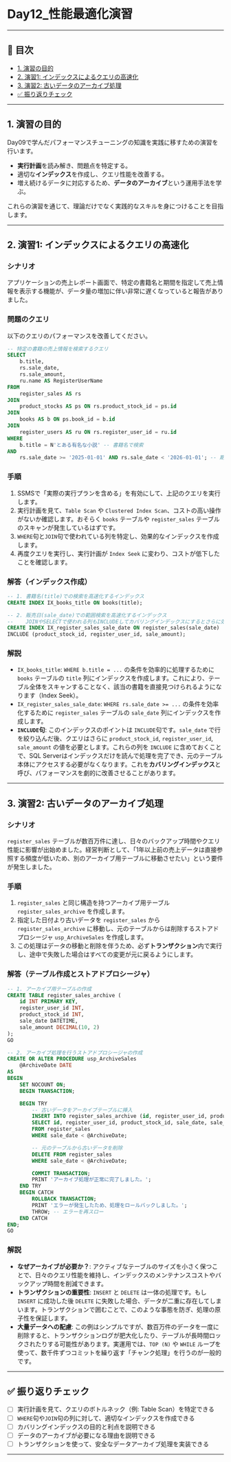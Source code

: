 # Day12_性能最適化演習

---

## 🎯 目次
- [1. 演習の目的](#1-演習の目的)
- [2. 演習1: インデックスによるクエリの高速化](#2-演習1-インデックスによるクエリの高速化)
- [3. 演習2: 古いデータのアーカイブ処理](#3-演習2-古いデータのアーカイブ処理)
- [✅ 振り返りチェック](#-振り返りチェック)

---

## 1. 演習の目的
Day09で学んだパフォーマンスチューニングの知識を実践に移すための演習を行います。
*   **実行計画**を読み解き、問題点を特定する。
*   適切な**インデックス**を作成し、クエリ性能を改善する。
*   増え続けるデータに対応するため、**データのアーカイブ**という運用手法を学ぶ。

これらの演習を通じて、理論だけでなく実践的なスキルを身につけることを目指します。

---

## 2. 演習1: インデックスによるクエリの高速化

### シナリオ
アプリケーションの売上レポート画面で、特定の書籍名と期間を指定して売上情報を表示する機能が、データ量の増加に伴い非常に遅くなっていると報告がありました。

### 問題のクエリ
以下のクエリのパフォーマンスを改善してください。

```sql
-- 特定の書籍の売上情報を検索するクエリ
SELECT
    b.title,
    rs.sale_date,
    rs.sale_amount,
    ru.name AS RegisterUserName
FROM
    register_sales AS rs
JOIN
    product_stocks AS ps ON rs.product_stock_id = ps.id
JOIN
    books AS b ON ps.book_id = b.id
JOIN
    register_users AS ru ON rs.register_user_id = ru.id
WHERE
    b.title = N'とある有名な小説' -- 書籍名で検索
AND
    rs.sale_date >= '2025-01-01' AND rs.sale_date < '2026-01-01'; -- 期間で検索
```

### 手順
1.  SSMSで「実際の実行プランを含める」を有効にして、上記のクエリを実行します。
2.  実行計画を見て、`Table Scan` や `Clustered Index Scan`、コストの高い操作がないか確認します。おそらく `books` テーブルや `register_sales` テーブルのスキャンが発生しているはずです。
3.  `WHERE`句と`JOIN`句で使われている列を特定し、効果的なインデックスを作成します。
4.  再度クエリを実行し、実行計画が `Index Seek` に変わり、コストが低下したことを確認します。

### 解答（インデックス作成）
```sql
-- 1. 書籍名(title)での検索を高速化するインデックス
CREATE INDEX IX_books_title ON books(title);

-- 2. 販売日(sale_date)での範囲検索を高速化するインデックス
--    JOINやSELECTで使われる列もINCLUDEしてカバリングインデックスにするとさらに効果的
CREATE INDEX IX_register_sales_sale_date ON register_sales(sale_date)
INCLUDE (product_stock_id, register_user_id, sale_amount);
```

### 解説
*   `IX_books_title`: `WHERE b.title = ...` の条件を効率的に処理するために `books` テーブルの `title` 列にインデックスを作成します。これにより、テーブル全体をスキャンすることなく、該当の書籍を直接見つけられるようになります（Index Seek）。
*   `IX_register_sales_sale_date`: `WHERE rs.sale_date >= ...` の条件を効率化するために `register_sales` テーブルの `sale_date` 列にインデックスを作成します。
*   **`INCLUDE`句**: このインデックスのポイントは `INCLUDE`句です。`sale_date` で行を絞り込んだ後、クエリはさらに `product_stock_id`, `register_user_id`, `sale_amount` の値を必要とします。これらの列を `INCLUDE` に含めておくことで、SQL Serverはインデックスだけを読んで処理を完了でき、元のテーブル本体にアクセスする必要がなくなります。これを**カバリングインデックス**と呼び、パフォーマンスを劇的に改善させることがあります。

---

## 3. 演習2: 古いデータのアーカイブ処理

### シナリオ
`register_sales` テーブルが数百万件に達し、日々のバックアップ時間やクエリ性能に影響が出始めました。経営判断として、「1年以上前の売上データは直接参照する頻度が低いため、別のアーカイブ用テーブルに移動させたい」という要件が発生しました。

### 手順
1.  `register_sales` と同じ構造を持つアーカイブ用テーブル `register_sales_archive` を作成します。
2.  指定した日付より古いデータを `register_sales` から `register_sales_archive` に移動し、元のテーブルからは削除するストアドプロシージャ `usp_ArchiveSales` を作成します。
3.  この処理はデータの移動と削除を伴うため、必ず**トランザクション**内で実行し、途中で失敗した場合はすべての変更が元に戻るようにします。

### 解答（テーブル作成とストアドプロシージャ）
```sql
-- 1. アーカイブ用テーブルの作成
CREATE TABLE register_sales_archive (
    id INT PRIMARY KEY,
    register_user_id INT,
    product_stock_id INT,
    sale_date DATETIME,
    sale_amount DECIMAL(10, 2)
);
GO

-- 2. アーカイブ処理を行うストアドプロシージャの作成
CREATE OR ALTER PROCEDURE usp_ArchiveSales
    @ArchiveDate DATE
AS
BEGIN
    SET NOCOUNT ON;
    BEGIN TRANSACTION;

    BEGIN TRY
        -- 古いデータをアーカイブテーブルに挿入
        INSERT INTO register_sales_archive (id, register_user_id, product_stock_id, sale_date, sale_amount)
        SELECT id, register_user_id, product_stock_id, sale_date, sale_amount
        FROM register_sales
        WHERE sale_date < @ArchiveDate;

        -- 元のテーブルから古いデータを削除
        DELETE FROM register_sales
        WHERE sale_date < @ArchiveDate;

        COMMIT TRANSACTION;
        PRINT 'アーカイブ処理が正常に完了しました。';
    END TRY
    BEGIN CATCH
        ROLLBACK TRANSACTION;
        PRINT 'エラーが発生したため、処理をロールバックしました。';
        THROW; -- エラーを再スロー
    END CATCH
END;
GO
```

### 解説
*   **なぜアーカイブが必要か？**: アクティブなテーブルのサイズを小さく保つことで、日々のクエリ性能を維持し、インデックスのメンテナンスコストやバックアップ時間を削減できます。
*   **トランザクションの重要性**: `INSERT` と `DELETE` は一体の処理です。もし `INSERT` に成功した後 `DELETE` に失敗した場合、データが二重に存在してしまいます。トランザクションで囲むことで、このような事態を防ぎ、処理の原子性を保証します。
*   **大量データへの配慮**: この例はシンプルですが、数百万件のデータを一度に削除すると、トランザクションログが肥大化したり、テーブルが長時間ロックされたりする可能性があります。実運用では、`TOP (N)` や `WHILE` ループを使って、数千件ずつコミットを繰り返す「チャンク処理」を行うのが一般的です。

---

## ✅ 振り返りチェック

- [ ] 実行計画を見て、クエリのボトルネック（例: Table Scan）を特定できる
- [ ] `WHERE`句や`JOIN`句の列に対して、適切なインデックスを作成できる
- [ ] カバリングインデックスの目的と利点を説明できる
- [ ] データのアーカイブが必要になる理由を説明できる
- [ ] トランザクションを使って、安全なデータアーカイブ処理を実装できる

---
